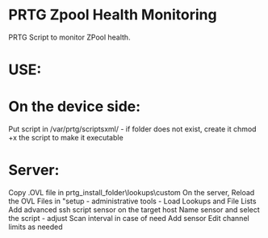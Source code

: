 # PRTG Zpool Health Monitoring
PRTG Script to monitor ZPool health.

# USE:
# On the device side:
Put script in /var/prtg/scriptsxml/ - if folder does not exist, create it
chmod +x the script to make it executable

# Server:
Copy .OVL file in prtg_install_folder\lookups\custom
On the server, Reload the OVL Files in "setup - administrative tools - Load Lookups and File Lists
Add advanced ssh script sensor on the target host
Name sensor and select the script - adjust Scan interval in case of need
Add sensor
Edit channel limits as needed
